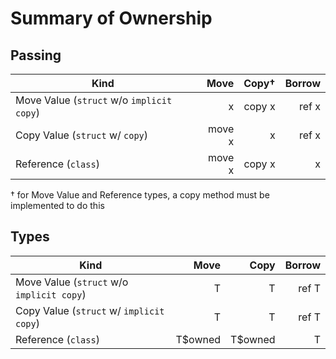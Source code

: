 # Summary of Ownership

## Passing

| Kind                                      | Move   | Copy†  | Borrow |
| ----------------------------------------- | -----: | -----: | -----: |
| Move Value (`struct` w/o `implicit copy`) | x      | copy x | ref x  |
| Copy Value (`struct` w/ `copy`)           | move x | x      | ref x  |
| Reference (`class`)                       | move x | copy x | x      |

† for Move Value and Reference types, a copy method must be implemented to do this

## Types

| Kind                                      | Move    | Copy    | Borrow |
| ----------------------------------------- | ------: | ------: | -----: |
| Move Value (`struct` w/o `implicit copy`) | T       | T       | ref T  |
| Copy Value (`struct` w/ `implicit copy`)  | T       | T       | ref T  |
| Reference (`class`)                       | T$owned | T$owned | T      |
